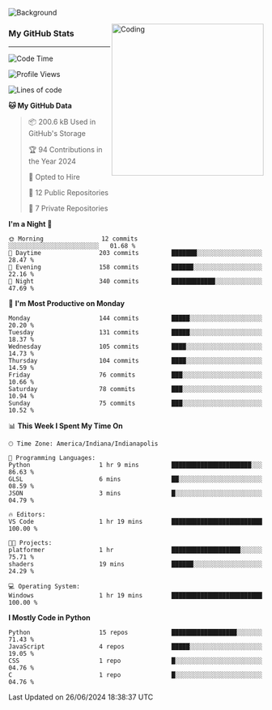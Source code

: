 ![Background](https://github.com/Nguyen-Noah/Nguyen-Noah/assets/112649680/f5d2296f-0508-400c-abcf-47c085708a2a)

<img align="right" alt="Coding" width="300" src="https://cdn.dribbble.com/users/1277312/screenshots/14733298/media/39b1045e593737587dd60e42c8422d1f.gif" >

### My GitHub Stats
---
<!--START_SECTION:waka-->
![Code Time](http://img.shields.io/badge/Code%20Time-191%20hrs%2027%20mins-blue)

![Profile Views](http://img.shields.io/badge/Profile%20Views-0-blue)

![Lines of code](https://img.shields.io/badge/From%20Hello%20World%20I%27ve%20Written-147.5%20thousand%20lines%20of%20code-blue)

**🐱 My GitHub Data** 

> 📦 200.6 kB Used in GitHub's Storage 
 > 
> 🏆 94 Contributions in the Year 2024
 > 
> 💼 Opted to Hire
 > 
> 📜 12 Public Repositories 
 > 
> 🔑 7 Private Repositories 
 > 
**I'm a Night 🦉** 

```text
🌞 Morning                12 commits          ░░░░░░░░░░░░░░░░░░░░░░░░░   01.68 % 
🌆 Daytime                203 commits         ███████░░░░░░░░░░░░░░░░░░   28.47 % 
🌃 Evening                158 commits         ██████░░░░░░░░░░░░░░░░░░░   22.16 % 
🌙 Night                  340 commits         ████████████░░░░░░░░░░░░░   47.69 % 
```
📅 **I'm Most Productive on Monday** 

```text
Monday                   144 commits         █████░░░░░░░░░░░░░░░░░░░░   20.20 % 
Tuesday                  131 commits         █████░░░░░░░░░░░░░░░░░░░░   18.37 % 
Wednesday                105 commits         ████░░░░░░░░░░░░░░░░░░░░░   14.73 % 
Thursday                 104 commits         ████░░░░░░░░░░░░░░░░░░░░░   14.59 % 
Friday                   76 commits          ███░░░░░░░░░░░░░░░░░░░░░░   10.66 % 
Saturday                 78 commits          ███░░░░░░░░░░░░░░░░░░░░░░   10.94 % 
Sunday                   75 commits          ███░░░░░░░░░░░░░░░░░░░░░░   10.52 % 
```


📊 **This Week I Spent My Time On** 

```text
🕑︎ Time Zone: America/Indiana/Indianapolis

💬 Programming Languages: 
Python                   1 hr 9 mins         ██████████████████████░░░   86.63 % 
GLSL                     6 mins              ██░░░░░░░░░░░░░░░░░░░░░░░   08.59 % 
JSON                     3 mins              █░░░░░░░░░░░░░░░░░░░░░░░░   04.79 % 

🔥 Editors: 
VS Code                  1 hr 19 mins        █████████████████████████   100.00 % 

🐱‍💻 Projects: 
platformer               1 hr                ███████████████████░░░░░░   75.71 % 
shaders                  19 mins             ██████░░░░░░░░░░░░░░░░░░░   24.29 % 

💻 Operating System: 
Windows                  1 hr 19 mins        █████████████████████████   100.00 % 
```

**I Mostly Code in Python** 

```text
Python                   15 repos            ██████████████████░░░░░░░   71.43 % 
JavaScript               4 repos             █████░░░░░░░░░░░░░░░░░░░░   19.05 % 
CSS                      1 repo              █░░░░░░░░░░░░░░░░░░░░░░░░   04.76 % 
C                        1 repo              █░░░░░░░░░░░░░░░░░░░░░░░░   04.76 % 
```




 Last Updated on 26/06/2024 18:38:37 UTC
<!--END_SECTION:waka-->

<!--
**Nguyen-Noah/Nguyen-Noah** is a ✨ _special_ ✨ repository because its `README.md` (this file) appears on your GitHub profile.

Here are some ideas to get you started:

- 🔭 I’m currently working on ...
- 🌱 I’m currently learning ...
- 👯 I’m looking to collaborate on ...
- 🤔 I’m looking for help with ...
- 💬 Ask me about ...
- 📫 How to reach me: ...
- 😄 Pronouns: ...
- ⚡ Fun fact: ...
-->

